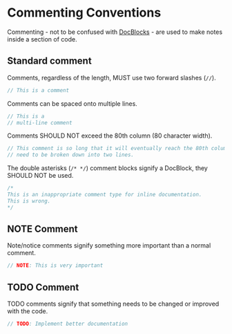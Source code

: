 # Commenting Conventions

Commenting - not to be confused with [DocBlocks](docblock.md) - are used to make notes inside a section of code.

## Standard comment
Comments, regardless of the length, MUST use two forward slashes (`//`).
```php
// This is a comment
```

Comments can be spaced onto multiple lines.
```php
// This is a
// multi-line comment
```

Comments SHOULD NOT exceed the 80th column (80 character width).
```php
// This comment is so long that it will eventually reach the 80th column and will 
// need to be broken down into two lines.
```

The double asterisks (`/* */`) comment blocks signify a DocBlock, they SHOULD NOT be used.
```php
/*
This is an inappropriate comment type for inline documentation.
This is wrong.
*/
```

## NOTE Comment
Note/notice comments signify something more important than a normal comment.
```php
// NOTE: This is very important
```

## TODO Comment
TODO comments signify that something needs to be changed or improved with the code.
```php
// TODO: Implement better documentation
```

